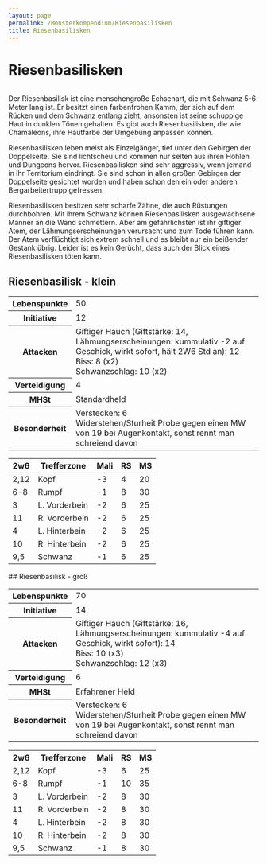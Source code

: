 ```yaml
---
layout: page
permalink: /Monsterkompendium/Riesenbasilisken
title: Riesenbasilisken
---
```


# Riesenbasilisken

<img alt="" src="{{ site.baseurl }}/assets/images/monster/tn2/riesenbasilisk.jpg"/>

Der Riesenbasilisk ist eine menschengroße Echsenart, die mit Schwanz 5-6 Meter lang ist. Er besitzt einen farbenfrohen Kamm, der sich auf dem Rücken und dem Schwanz entlang zieht, ansonsten ist seine schuppige Haut in dunklen Tönen gehalten. Es gibt auch Riesenbasilisken, die wie Chamäleons, ihre Hautfarbe der Umgebung anpassen können.

Riesenbasilisken leben meist als Einzelgänger, tief unter den Gebirgen der Doppelseite. Sie sind lichtscheu und kommen nur selten aus ihren Höhlen und Dungeons hervor. Riesenbasilisken sind sehr aggressiv, wenn jemand in ihr Territorium eindringt. Sie sind schon in allen großen Gebirgen der Doppelseite gesichtet worden und haben schon den ein oder anderen Bergarbeitertrupp gefressen.

Riesenbasilisken besitzen sehr scharfe Zähne, die auch Rüstungen durchbohren. Mit ihrem Schwanz können Riesenbasilisken ausgewachsene Männer an die Wand schmettern. Aber am gefährlichsten ist ihr giftiger Atem, der Lähmungserscheinungen verursacht und zum Tode führen kann. Der Atem verflüchtigt sich extrem schnell und es bleibt nur ein beißender Gestank übrig. Leider ist es kein Gerücht, dass auch der Blick eines Riesenbasilisken töten kann.

## Riesenbasilisk - klein

<table  >
<tbody>
<tr><th>Lebenspunkte</th><td>50</td></tr>
<tr><th>Initiative</th><td>12</td></tr>
<tr><th>Attacken</th><td>Giftiger Hauch (Giftstärke: 14, Lähmungserscheinungen: kummulativ -2 auf Geschick, wirkt sofort, hält 2W6 Std an): 12<br/>
Biss: 8 (x2)<br/>
Schwanzschlag: 10 (x2)</td></tr>
<tr><th>Verteidigung</th><td>4</td></tr>
<tr><th>MHSt</th><td>Standardheld</td></tr>
<tr><th>Besonderheit</th><td>Verstecken: 6<br/>
Widerstehen/Sturheit Probe gegen einen MW von 19 bei Augenkontakt, sonst rennt man schreiend davon</td></tr>
</tbody>
</table>
<table  >
<thead>
<tr><th>2w6</th><th>Trefferzone</th><th>Mali</th><th>RS</th><th>MS</th></tr>
</thead>
<tbody>
<tr><td>2,12</td><td>Kopf</td><td>-3</td><td>4</td><td>20</td></tr>
<tr><td>6-8</td><td>Rumpf</td><td>-1</td><td>8</td><td>30</td></tr>
<tr><td>3</td><td>L. Vorderbein</td><td>-2</td><td>6</td><td>25</td></tr>
<tr><td>11</td><td>R. Vorderbein</td><td>-2</td><td>6</td><td>25</td></tr>
<tr><td>4</td><td>L. Hinterbein</td><td>-2</td><td>6</td><td>25</td></tr>
<tr><td>10</td><td>R. Hinterbein</td><td>-2</td><td>6</td><td>25</td></tr>
<tr><td>9,5</td><td>Schwanz</td><td>-1</td><td>6</td><td>25</td></tr>
</tbody>
</table>
## Riesenbasilisk - groß

<table  >
<tbody>
<tr></tr>
<tr><th>Lebenspunkte</th><td>70</td></tr>
<tr><th>Initiative</th><td>14</td></tr>
<tr><th>Attacken</th><td>Giftiger Hauch (Giftstärke: 16, Lähmungserscheinungen: kummulativ -4 auf Geschick, wirkt sofort): 14<br/>
Biss: 10 (x3)<br/>
Schwanzschlag: 12 (x3)</td></tr>
<tr><th>Verteidigung</th><td>6</td></tr>
<tr><th>MHSt</th><td>Erfahrener Held</td></tr>
<tr><th>Besonderheit</th><td>Verstecken: 6<br/>
Widerstehen/Sturheit Probe gegen einen MW von 19 bei Augenkontakt, sonst rennt man schreiend davon</td></tr>
</tbody>
</table>
<table  >
<tbody>
<tr></tr>
<tr><th>2w6</th><th>Trefferzone</th><th>Mali</th><th>RS</th><th>MS</th></tr>
<tr><td>2,12</td><td>Kopf</td><td>-3</td><td>6</td><td>25</td></tr>
<tr><td>6-8</td><td>Rumpf</td><td>-1</td><td>10</td><td>35</td></tr>
<tr><td>3</td><td>L. Vorderbein</td><td>-2</td><td>8</td><td>30</td></tr>
<tr><td>11</td><td>R. Vorderbein</td><td>-2</td><td>8</td><td>30</td></tr>
<tr><td>4</td><td>L. Hinterbein</td><td>-2</td><td>8</td><td>30</td></tr>
<tr><td>10</td><td>R. Hinterbein</td><td>-2</td><td>8</td><td>30</td></tr>
<tr><td>9,5</td><td>Schwanz</td><td>-1</td><td>8</td><td>30</td></tr>
</tbody>
</table>
